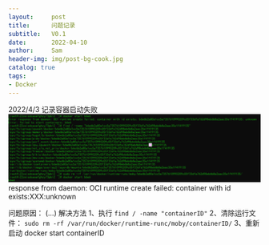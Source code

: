 ```yaml
---
layout:     post
title:      问题记录
subtitle:   V0.1
date:       2022-04-10
author:     Sam
header-img: img/post-bg-cook.jpg
catalog: true
tags:
- Docker
---
```



2022/4/3
记录容器启动失败
![avatar](/img/docker/img1.png)
response from daemon: OCI runtime create failed: container with id exists:XXX:unknown

问题原因：
 (...)
解决方法
    1、执行
        `find / -name "containerID"`
    2、清除运行文件：
        `sudo rm -rf /var/run/docker/runtime-runc/moby/containerID/`
    3、重新启动
        docker start containerID